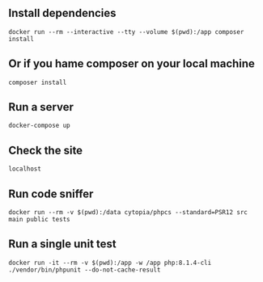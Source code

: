 ## Install dependencies

```
docker run --rm --interactive --tty --volume $(pwd):/app composer install
```
## Or if you hame composer on your local machine

```
composer install
```

## Run a server

```
docker-compose up
```

## Check the site

```
localhost
```

## Run code sniffer

```
docker run --rm -v $(pwd):/data cytopia/phpcs --standard=PSR12 src main public tests
```

## Run a single unit test

```
docker run -it --rm -v $(pwd):/app -w /app php:8.1.4-cli ./vendor/bin/phpunit --do-not-cache-result
```


